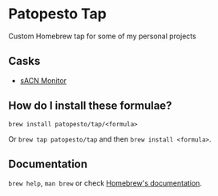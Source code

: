 # Patopesto Tap

Custom Homebrew tap for some of my personal projects

## Casks

- [sACN Monitor](https://gitlab.com/patopest/sacn-monitor)

## How do I install these formulae?

`brew install patopesto/tap/<formula>`

Or `brew tap patopesto/tap` and then `brew install <formula>`.

## Documentation

`brew help`, `man brew` or check [Homebrew's documentation](https://docs.brew.sh).
